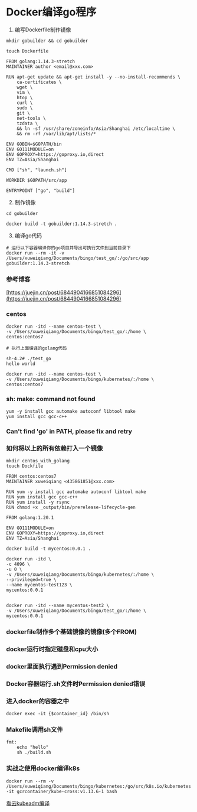 # Docker编译go程序

1. 编写Dockerfile制作镜像

```
mkdir gobuilder && cd gobuilder

touch Dockerfile
```

```
FROM golang:1.14.3-stretch
MAINTAINER author <email@xxx.com>

RUN apt-get update && apt-get install -y --no-install-recommends \
    ca-certificates \
    wget \
    vim \
    htop \
    curl \
    sudo \
    git \
    net-tools \
    tzdata \
    && ln -sf /usr/share/zoneinfo/Asia/Shanghai /etc/localtime \
    && rm -rf /var/lib/apt/lists/*

ENV GOBIN=$GOPATH/bin
ENV GO111MODULE=on
ENV GOPROXY=https://goproxy.io,direct
ENV TZ=Asia/Shanghai

CMD ["sh", "launch.sh"]

WORKDIR $GOPATH/src/app

ENTRYPOINT ["go", "build"]
```

2. 制作镜像
```
cd gobuilder

docker build -t gobuilder:1.14.3-stretch .
```


3. 编译go代码
```
# 运行以下容器编译你的go项目并导出可执行文件到当前目录下
docker run --rm -it -v /Users/xuweiqiang/Documents/bingo/test_go/:/go/src/app gobuilder:1.14.3-stretch
```

### 参考博客

[https://juejin.cn/post/6844904166851084296](https://juejin.cn/post/6844904166851084296)


### centos

```
docker run -itd --name centos-test \
-v /Users/xuweiqiang/Documents/bingo/test_go/:/home \
centos:centos7
```
```
# 执行上面编译的golang代码

sh-4.2# ./test_go
hello world
```

```
docker run -itd --name centos-test \
-v /Users/xuweiqiang/Documents/bingo/kubernetes/:/home \
centos:centos7
```

### sh: make: command not found
```
yum -y install gcc automake autoconf libtool make
yum install gcc gcc-c++
```

### Can't find 'go' in PATH, please fix and retry


### 如何将以上的所有依赖打入一个镜像
```
mkdir centos_with_golang
touch Dockfile
```
```
FROM centos:centos7
MAINTAINER xuweiqiang <435861851@xxx.com>

RUN yum -y install gcc automake autoconf libtool make
RUN yum install gcc gcc-c++
RUN yum install -y rsync
RUN chmod +x _output/bin/prerelease-lifecycle-gen

FROM golang:1.20.1

ENV GO111MODULE=on
ENV GOPROXY=https://goproxy.io,direct
ENV TZ=Asia/Shanghai
```
```
docker build -t mycentos:0.0.1 .
```
```
docker run -itd \
-c 4096 \
-u 0 \
-v /Users/xuweiqiang/Documents/bingo/kubernetes/:/home \
--privileged=true \
--name mycentos-test123 \
mycentos:0.0.1


docker run -itd --name mycentos-test2 \
-v /Users/xuweiqiang/Documents/bingo/test_go/:/home \
mycentos:0.0.1
```

### dockerfile制作多个基础镜像的镜像(多个FROM)

### docker运行时指定磁盘和cpu大小

### docker里面执行遇到Permission denied

### Docker容器运行.sh文件时Permission denied错误

### 进入docker的容器之中
```
docker exec -it {$container_id} /bin/sh
```

### Makefile调用sh文件
```
fmt:
	echo "hello"
	sh ./build.sh
```


### 实战之使用docker编译k8s
```
docker run --rm -v /Users/xuweiqiang/Documents/bingo/kubernetes:/go/src/k8s.io/kubernetes -it gcrcontainer/kube-cross:v1.13.6-1 bash
```

[看云kubeadm编译](https://www.kancloud.cn/pshizhsysu/kubernetes/2204250)